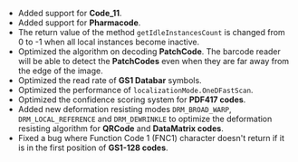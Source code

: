 
- Added support for **Code_11**.
- Added support for **Pharmacode**.
- The return value of the method `getIdleInstancesCount` is changed from 0 to -1 when all local instances become inactive.
- Optimized the algorithm on decoding **PatchCode**. The barcode reader will be able to detect the **PatchCodes** even when they are far away from the edge of the image.
- Optimized the read rate of **GS1 Databar** symbols.
- Optimized the performance of `localizationMode.OneDFastScan`.
- Optimized the confidence scoring system for **PDF417 codes**.
- Added new deformation resisting modes `DRM_BROAD_WARP`, `DRM_LOCAL_REFERENCE` and `DRM_DEWRINKLE` to optimize the deformation resisting algorithm for **QRCode** and **DataMatrix codes**.
- Fixed a bug where Function Code 1 (FNC1) character doesn't return if it is in the first position of **GS1-128 codes**.

